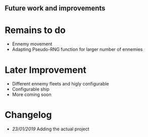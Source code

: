 ﻿## Future work and improvements
# Remains to do 
* Ennemy movement
* Adapting Pseudo-RNG function for larger number of ennemies

# Later Improvement
* Different ennemy fleets and higly configurable 
* Configurable ship
* More coming soon

# Changelog
* *23/01/2019* Adding the actual project

